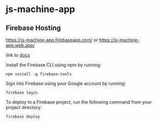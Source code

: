 # js-machine-app

## Firebase Hosting

https://js-machine-app.firebaseapp.com/ or
https://js-machine-app.web.app/

link to [docs](https://firebase.google.com/docs/cli/)

Install the Firebase CLI using npm by running:

```
npm install -g firebase-tools
```

Sign into Firebase using your Google account by running:

```
firebase login
```

To deploy to a Firebase project, run the following command from your project directory:

``` 
firebase deploy
```